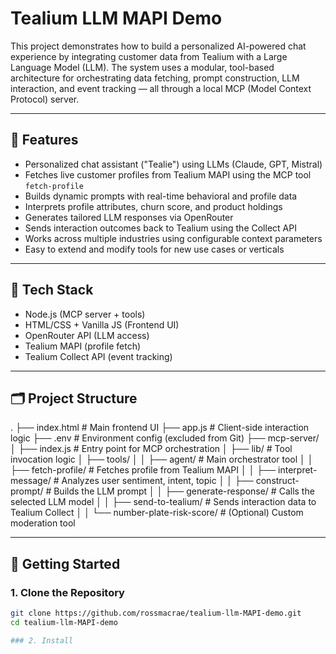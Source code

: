 # Tealium LLM MAPI Demo

This project demonstrates how to build a personalized AI-powered chat experience by integrating customer data from Tealium with a Large Language Model (LLM). The system uses a modular, tool-based architecture for orchestrating data fetching, prompt construction, LLM interaction, and event tracking — all through a local MCP (Model Context Protocol) server.

---

## 🧠 Features

- Personalized chat assistant ("Tealie") using LLMs (Claude, GPT, Mistral)
- Fetches live customer profiles from Tealium MAPI using the MCP tool `fetch-profile`
- Builds dynamic prompts with real-time behavioral and profile data
- Interprets profile attributes, churn score, and product holdings
- Generates tailored LLM responses via OpenRouter
- Sends interaction outcomes back to Tealium using the Collect API
- Works across multiple industries using configurable context parameters
- Easy to extend and modify tools for new use cases or verticals

---

## 🧰 Tech Stack

- Node.js (MCP server + tools)
- HTML/CSS + Vanilla JS (Frontend UI)
- OpenRouter API (LLM access)
- Tealium MAPI (profile fetch)
- Tealium Collect API (event tracking)

---

## 🗂️ Project Structure

.
├── index.html # Main frontend UI
├── app.js # Client-side interaction logic
├── .env # Environment config (excluded from Git)
├── mcp-server/
│ ├── index.js # Entry point for MCP orchestration
│ ├── lib/ # Tool invocation logic
│ ├── tools/
│ │ ├── agent/ # Main orchestrator tool
│ │ ├── fetch-profile/ # Fetches profile from Tealium MAPI
│ │ ├── interpret-message/ # Analyzes user sentiment, intent, topic
│ │ ├── construct-prompt/ # Builds the LLM prompt
│ │ ├── generate-response/ # Calls the selected LLM model
│ │ ├── send-to-tealium/ # Sends interaction data to Tealium Collect
│ │ └── number-plate-risk-score/ # (Optional) Custom moderation tool


---

## 🧪 Getting Started

### 1. Clone the Repository

```bash
git clone https://github.com/rossmacrae/tealium-llm-MAPI-demo.git
cd tealium-llm-MAPI-demo

### 2. Install 


